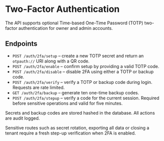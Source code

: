 # Two-Factor Authentication

The API supports optional Time-based One-Time Password (TOTP) two-factor authentication for owner and admin accounts.

## Endpoints

* `POST /auth/2fa/setup` – create a new TOTP secret and return an `otpauth://` URI along with a QR code.
* `POST /auth/2fa/enable` – confirm setup by providing a valid TOTP code.
* `POST /auth/2fa/disable` – disable 2FA using either a TOTP or backup code.
* `POST /auth/2fa/verify` – verify a TOTP or backup code during login. Requests are rate limited.
* `GET /auth/2fa/backup` – generate ten one-time backup codes.
* `POST /auth/2fa/stepup` – verify a code for the current session. Required before sensitive operations and valid for five minutes.

Secrets and backup codes are stored hashed in the database. All actions are audit logged.

Sensitive routes such as secret rotation, exporting all data or closing a tenant require a fresh step-up verification when 2FA is enabled.
